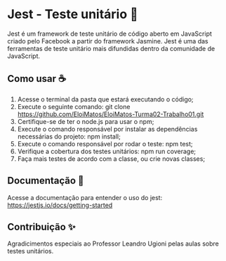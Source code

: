 # Jest - Teste unitário 📜

Jest é um framework de teste unitário de código aberto em JavaScript criado pelo Facebook a partir do framework Jasmine. Jest é uma das ferramentas de teste unitário mais difundidas dentro da comunidade de JavaScript.

## Como usar ☕️

1. Acesse o terminal da pasta que estará executando o código;
2. Execute o seguinte comando: git clone https://github.com/EloiMatos/EloiMatos-Turma02-Trabalho01.git
3. Certifique-se de ter o node.js para usar o npm;
4. Execute o comando responsável por instalar as dependências necessárias do projeto: npm install;
5. Execute o comando responsável por rodar o teste: npm test;
6. Verifique a cobertura dos testes unitários: npm run coverage;
7. Faça mais testes de acordo com a classe, ou crie novas classes;

## Documentação 🎉

Acesse a documentação para entender o uso do jest: https://jestjs.io/docs/getting-started

## Contribuição ✨

Agradicimentos especiais ao Professor Leandro Ugioni pelas aulas sobre testes unitários.

